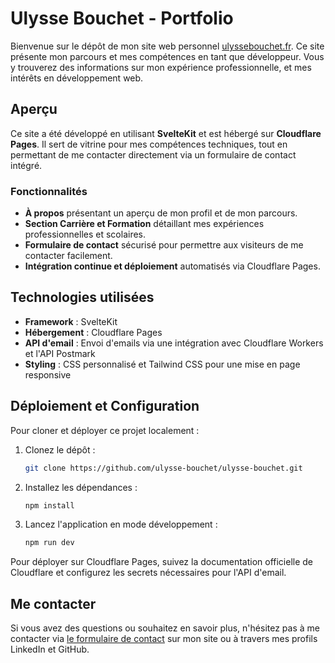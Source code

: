 # Ulysse Bouchet - Portfolio

Bienvenue sur le dépôt de mon site web personnel [ulyssebouchet.fr](https://ulyssebouchet.fr). Ce site présente mon parcours et mes compétences en tant que développeur. Vous y trouverez des informations sur mon expérience professionnelle, et mes intérêts en développement web.

## Aperçu

Ce site a été développé en utilisant **SvelteKit** et est hébergé sur **Cloudflare Pages**. Il sert de vitrine pour mes compétences techniques, tout en permettant de me contacter directement via un formulaire de contact intégré.

### Fonctionnalités

- **À propos** présentant un aperçu de mon profil et de mon parcours.
- **Section Carrière et Formation** détaillant mes expériences professionnelles et scolaires.
- **Formulaire de contact** sécurisé pour permettre aux visiteurs de me contacter facilement.
- **Intégration continue et déploiement** automatisés via Cloudflare Pages.

## Technologies utilisées

- **Framework** : SvelteKit
- **Hébergement** : Cloudflare Pages
- **API d'email** : Envoi d'emails via une intégration avec Cloudflare Workers et l'API Postmark
- **Styling** : CSS personnalisé et Tailwind CSS pour une mise en page responsive

## Déploiement et Configuration

Pour cloner et déployer ce projet localement :

1. Clonez le dépôt :

   ```bash
   git clone https://github.com/ulysse-bouchet/ulysse-bouchet.git
   ```

2. Installez les dépendances :

   ```bash
   npm install
   ```

3. Lancez l'application en mode développement :
   ```bash
   npm run dev
   ```

Pour déployer sur Cloudflare Pages, suivez la documentation officielle de Cloudflare et configurez les secrets nécessaires pour l'API d'email.

## Me contacter

Si vous avez des questions ou souhaitez en savoir plus, n'hésitez pas à me contacter via [le formulaire de contact](https://ulyssebouchet.fr#contact) sur mon site ou à travers mes profils LinkedIn et GitHub.
